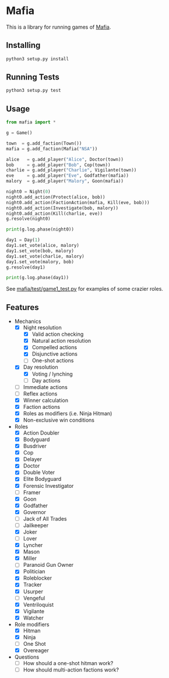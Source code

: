 # Mafia

This is a library for running games of [Mafia](http://wiki.mafiascum.net/).

## Installing

```sh
python3 setup.py install
```

## Running Tests

```sh
python3 setup.py test
```

## Usage

```python
from mafia import *

g = Game()

town  = g.add_faction(Town())
mafia = g.add_faction(Mafia("NSA"))

alice   = g.add_player("Alice", Doctor(town))
bob     = g.add_player("Bob", Cop(town))
charlie = g.add_player("Charlie", Vigilante(town))
eve     = g.add_player("Eve", Godfather(mafia))
malory  = g.add_player("Malory", Goon(mafia))

night0 = Night(0)
night0.add_action(Protect(alice, bob))
night0.add_action(FactionAction(mafia, Kill(eve, bob)))
night0.add_action(Investigate(bob, malory))
night0.add_action(Kill(charlie, eve))
g.resolve(night0)

print(g.log.phase(night0))

day1 = Day(1)
day1.set_vote(alice, malory)
day1.set_vote(bob, malory)
day1.set_vote(charlie, malory)
day1.set_vote(malory, bob)
g.resolve(day1)

print(g.log.phase(day1))
```

See [mafia/test/game1_test.py](mafia/test/game1_test.py) for examples of some crazier roles.

## Features

- Mechanics
  - [x] Night resolution
    - [x] Valid action checking
    - [x] Natural action resolution
    - [x] Compelled actions
    - [X] Disjunctive actions
    - [ ] One-shot actions
  - [x] Day resolution
    - [x] Voting / lynching
    - [ ] Day actions
  - [ ] Immediate actions
  - [ ] Reflex actions
  - [x] Winner calculation
  - [x] Faction actions
  - [x] Roles as modifiers (i.e. Ninja Hitman)
  - [x] Non-exclusive win conditions
- Roles
  - [x] Action Doubler
  - [x] Bodyguard
  - [x] Busdriver
  - [x] Cop
  - [x] Delayer
  - [x] Doctor
  - [x] Double Voter
  - [x] Elite Bodyguard
  - [x] Forensic Investigator
  - [ ] Framer
  - [x] Goon
  - [x] Godfather
  - [x] Governor
  - [ ] Jack of All Trades
  - [ ] Jailkeeper
  - [x] Joker
  - [ ] Lover
  - [x] Lyncher
  - [x] Mason
  - [x] Miller
  - [ ] Paranoid Gun Owner
  - [x] Politician
  - [x] Roleblocker
  - [x] Tracker
  - [x] Usurper
  - [ ] Vengeful
  - [x] Ventriloquist
  - [x] Vigilante
  - [x] Watcher
- Role modifiers
  - [x] Hitman
  - [x] Ninja
  - [ ] One Shot
  - [x] Overeager
- Questions
  - [ ] How should a one-shot hitman work?
  - [ ] How should multi-action factions work?
